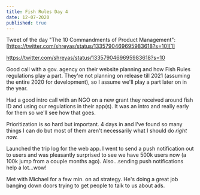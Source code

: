 ```yaml
---
title: Fish Rules Day 4
date: 12-07-2020
published: true
---
```


Tweet of the day "The 10 Commandments of Product Management": [https://twitter.com/shreyas/status/1335790469695983618?s=10][1]

https://twitter.com/shreyas/status/1335790469695983618?s=10

Good call with a gov. agency on their website planning and how Fish Rules regulations play a part.  They're not planning on release till 2021 (assuming the entire 2020 for development), so I assume we'll play a part later on in the year.

Had a good intro call with an NGO on a new grant they received around fish ID and using our regulations in their app(s).  It was an intro and really early for them so we'll see how that goes.

Prioritization is so hard but important.  4 days in and I've found so many things I can do but most of them aren't necessarily what I should do *right now.*

Launched the trip log for the web app.  I went to send a push notification out to users and was pleasantly surprised to see we have 500k users now (a 100k jump from a couple months ago).  Also...sending push notifications help a lot...wow!

Met with Michael for a few min. on ad strategy.  He's doing a great job banging down doors trying to get people to talk to us about ads.

[1]:	https://twitter.com/shreyas/status/1335790469695983618?s=10